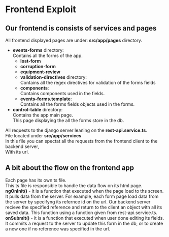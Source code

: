 # Frontend Exploit

## Our frontend is consists of services and pages

All frontend displayed pages are under: **src/app/pages** directory.
  - **events-forms** directory:  
    Contains all the forms of the app. 
    - **lost-form**
    - **corruption-form**
    - **equipment-review**
    - **validation-directives** directory:  
      Contains all the regex directives for validation of the forms fields
    - **components**:  
      Contains components used in the fields.
    - **events-forms.template**:  
      Contains all the forms fields objects used in the forms.
   - **control-table** directory:  
     Contains the app main page.  
     This page displaying the all the forms store in the db.
     
All requests to the django server leaning on the **rest-api.service.ts**.  
File located under **src/app/services**  
In this file you can spectat all the requests from the frontend client to the backend server,  
With its url.

## A bit about the flow on the frontend app
Each page has its own ts file.  
This ts file is responsible to handle the data flow on its html page.
**ngOnInit()** - it is a function that executed when the page load to ths screen.  
                 It pulls data from the server. For example, each form page load data from the server by specifyng its
                 refernce id on the url. Our backend server recieve the specified reference and return to the client an object with
                 all its saved data. This function using a function given from rest-api.service.ts.
**onSubmit()** - it is a function that executed when user done editing its fields. It commits a request to the server to update this
                 form in the db, or to create a new one if no reference was specified in the url. 




